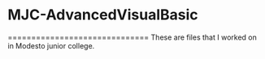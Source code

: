 # MJC-AdvancedVisualBasic
==============================
These are files that I worked on in Modesto junior college.
